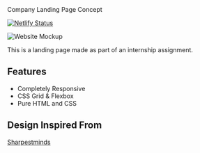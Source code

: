 </h1 align="center">Company Landing Page Concept</h1>

[![Netlify Status](https://api.netlify.com/api/v1/badges/e55d68eb-c2d9-4bdc-96ee-336805387457/deploy-status)](https://app.netlify.com/sites/lumidex/deploys)

![Website Mockup](https://github.com/aromalanil/Sharpestminds/blob/master/art/mockup-1.png?raw=true)

This is a landing page made as part of an internship assignment.



## Features

* Completely Responsive
* CSS Grid & Flexbox
* Pure HTML and CSS

## Design Inspired From

[Sharpestminds](https://www.sharpestminds.com/#)
